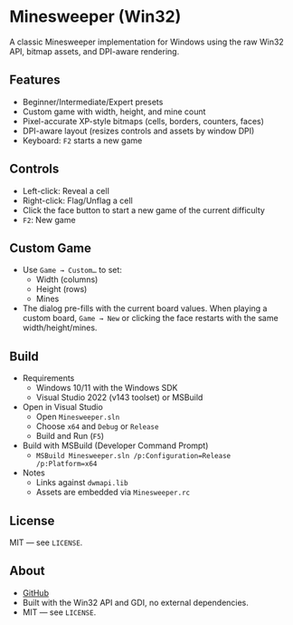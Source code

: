 # Minesweeper (Win32)

A classic Minesweeper implementation for Windows using the raw Win32 API, bitmap assets, and DPI-aware rendering.

## Features

- Beginner/Intermediate/Expert presets
- Custom game with width, height, and mine count
- Pixel-accurate XP-style bitmaps (cells, borders, counters, faces)
- DPI-aware layout (resizes controls and assets by window DPI)
- Keyboard: `F2` starts a new game

## Controls

- Left-click: Reveal a cell
- Right-click: Flag/Unflag a cell
- Click the face button to start a new game of the current difficulty
- `F2`: New game

## Custom Game

- Use `Game → Custom…` to set:
  - Width (columns)
  - Height (rows)
  - Mines
- The dialog pre-fills with the current board values. When playing a custom board, `Game → New` or clicking the face restarts with the same width/height/mines.

## Build

- Requirements
  - Windows 10/11 with the Windows SDK
  - Visual Studio 2022 (v143 toolset) or MSBuild
- Open in Visual Studio
  - Open `Minesweeper.sln`
  - Choose `x64` and `Debug` or `Release`
  - Build and Run (`F5`)
- Build with MSBuild (Developer Command Prompt)
  - `MSBuild Minesweeper.sln /p:Configuration=Release /p:Platform=x64`
- Notes
  - Links against `dwmapi.lib`
  - Assets are embedded via `Minesweeper.rc`

## License

MIT — see `LICENSE`.

## About

- [GitHub](https://github.com/GustasG/Minesweeper)
- Built with the Win32 API and GDI, no external dependencies.
- MIT — see `LICENSE`.
